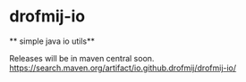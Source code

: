 # drofmij-io
 ** simple java io utils**
 
Releases will be in maven central soon.
https://search.maven.org/artifact/io.github.drofmij/drofmij-io/
